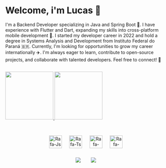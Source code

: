 # Welcome, i'm Lucas 👋
I'm a Backend Developer specializing in Java and Spring Boot 🌱. I have experience with Flutter and Dart, expanding my skills into cross-platform mobile development 📱.
I started my developer career in 2022 and hold a degree in Systems Analysis and Development from Instituto Federal do Paraná 🇧🇷. Currently, I'm looking for opportunities to grow my career internationally ✈️.
I'm always eager to learn, contribute to open-source projects, and collaborate with talented developers. Feel free to connect! 🚀
##
<a href="https://github.com/anuraghazra/github-readme-stats">
  <img height=150 src="https://github-readme-stats.vercel.app/api?username=lucas-bispo-dev&show_icons=true&theme=radical&rank_icon=github" />
</a>
<a href="https://github.com/anuraghazra/convoychat">
  <img height=150 src="https://github-readme-stats.vercel.app/api/top-langs?username=lucas-bispo-dev&layout=compact&langs_count=8&card_width=200&theme=radical" />
</a>

##
<div align="center" style="display: inline_block"><br>
  <img align="center" alt="Rafa-Js" height="40" width="40" src="https://cdn.jsdelivr.net/gh/devicons/devicon@latest/icons/java/java-original.svg">
  &nbsp;&nbsp;&nbsp;&nbsp;
  <img align="center" alt="Rafa-Ts" height="40" width="40" src="https://cdn.jsdelivr.net/gh/devicons/devicon@latest/icons/spring/spring-original.svg">
  &nbsp;&nbsp;&nbsp;&nbsp;
  <img align="center" alt="Rafa-React" height="40" width="40" src="https://cdn.jsdelivr.net/gh/devicons/devicon@latest/icons/flutter/flutter-original.svg" />
  &nbsp;&nbsp;&nbsp;&nbsp;
  <img align="center" alt="Rafa-HTML" height="40" width="40" src="https://cdn.jsdelivr.net/gh/devicons/devicon@latest/icons/dart/dart-original.svg" />
</div>

##
<div align="center">
  <a href = "mailto:dev.lucasbispo@gmail.com"><img src="https://img.shields.io/badge/-Gmail-%23333?style=for-the-badge&logo=gmail&logoColor=white" target="_blank"></a>
  &nbsp;&nbsp;&nbsp;&nbsp;&nbsp;&nbsp;
  <a href="https://www.linkedin.com/in/lucasbispocwb" target="_blank"><img src="https://img.shields.io/badge/-LinkedIn-%230077B5?style=for-the-badge&logo=linkedin&logoColor=white" target="_blank"></a>
</div>
